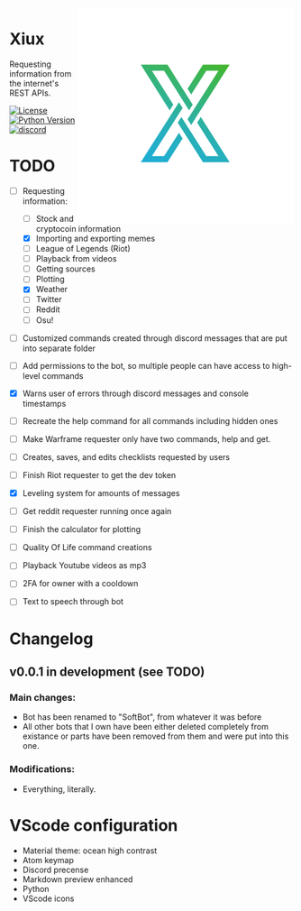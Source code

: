 <img align="right" src="repository/icon.png">


# Xiux
Requesting information from the internet's REST APIs.


[![License](https://img.shields.io/apm/l/vim-mode.svg)](https://img.shields.io/apm/l/vim-mode.svg) [![Python Version](https://img.shields.io/badge/python-3.7.3-green.svg)](https://www.python.org/downloads/release/python-373/) [![discord](https://img.shields.io/badge/discord-Xithrius%231318-green.svg)](https://img.shields.io/badge/discord-Xithrius%231318-green.svg)


# TODO
- [ ] Requesting information:
    - [ ] Stock and cryptocoin information
    - [x] Importing and exporting memes
    - [ ] League of Legends (Riot)
    - [ ] Playback from videos
    - [ ] Getting sources
    - [ ] Plotting
    - [x] Weather
    - [ ] Twitter
    - [ ] Reddit
    - [ ] Osu!
- [ ] Customized commands created through discord messages that are put into separate folder
- [ ] Add permissions to the bot, so multiple people can have access to high-level commands
- [x] Warns user of errors through discord messages and console timestamps
- [ ] Recreate the help command for all commands including hidden ones
- [ ] Make Warframe requester only have two commands, help and get.
- [ ] Creates, saves, and edits checklists requested by users
- [ ] Finish Riot requester to get the dev token
- [x] Leveling system for amounts of messages
- [ ] Get reddit requester running once again
- [ ] Finish the calculator for plotting
- [ ] Quality Of Life command creations
- [ ] Playback Youtube videos as mp3
- [ ] 2FA for owner with a cooldown
- [ ] Text to speech through bot


# Changelog

## v0.0.1 in development (see TODO)
### Main changes:
* Bot has been renamed to "SoftBot", from whatever it was before
* All other bots that I own have been either deleted completely from existance or parts have been removed from them and were put into this one.
### Modifications:
* Everything, literally.


# VScode configuration
- Material theme: ocean high contrast
- Atom keymap
- Discord precense
- Markdown preview enhanced
- Python
- VScode icons
